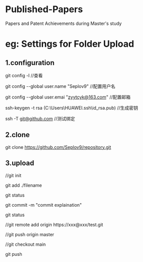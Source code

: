 # Published-Papers
Papers and Patent Achievements during Master's study

# eg: Settings for Folder Upload
## 1.configuration ##

  git config -l  //查看

  git config --global user.name "Seplov9"  //配置用户名

  git config --global user.emai "zyytcyk@163.com"  //配置邮箱

  ssh-keygen -t rsa (C:\Users\HUAWEI\.ssh\id_rsa.pub)  //生成密钥

  ssh -T git@github.com  //测试绑定


## 2.clone ##

  git clone https://github.com/Seplov9/repository.git

## 3.upload ##

  //git init

  git add ./filename

  git status

  git commit -m "commit explaination"

  git status

  //git remote add origin https://xxx@xxx/test.git

  //git push origin master

  //git checkout main

  git push
